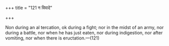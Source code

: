 +++
title = "121 न विवादे"

+++

Non during an al tercation, ok during a fight; nor in the midst of an army, nor during a battle, nor when he has just eaten, nor during indigestion, nor after vomiting, nor when there is eructation.—(121)